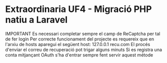 # Extraordinaria UF4 - Migració PHP natiu a Laravel
IMPORTANT
Es necessari completar sempre el camp de ReCaptcha per tal de fer login
Per correcte funcionament del projecte es requereix que en l'arxiu de hosts aparegui el següent host:
127.0.0.1      recu.com
El procés d'enviar el correu de recuperació pot trigar alguns minuts
Si es registra una conta mitjançant OAuth s'ha d'entrar sempre fent servir aquest métode
